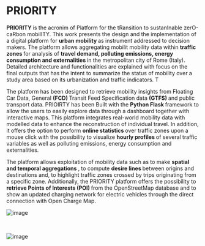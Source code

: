 # PRIORITY
 <strong> PRIORITY  </strong> is the acronim of Platform for the tRansition to sustanInable zerO-caRbon mobilITY. 
This work presents the design and the implementation of a digital platform for <strong>  urban mobility </strong>  as instrument addressed to decision makers. The platform allows aggregating mobilit mobility data  within   <strong> traffic zones  </strong> for analysis of  <strong> travel demand, polluting emissions, energy consumption and externalities  </strong> in the metropolitan city of Rome (Italy).
Detailed architecture and functionalities are explained with focus on the final outputs that has the intent to summarize the status of mobility over a study area based on its urbanization and traffic indicators. T

The platform has been designed to retrieve mobility insights from Floating Car Data, General   <strong>(FCD)  </strong> Transit Feed Specification data  <strong> (GTFS)  </strong> and public transport data. 
PRIOIRTY has been Built with the  <strong> Python Flask  </strong> framework to allow the users to easily explore data through a dashboard together with interactive maps. This platform integrates real-world mobility data with modelled data to enhance the reconstruction of individual travel. In addition, it offers the option to perform  <strong> online statistics  </strong> over traffic zones upon a mouse click with the possibility to visualize  <strong> hourly profiles  </strong> of several traffic variables as well as polluting emissions, energy consumption and externalities. 

The platform allows exploitation of mobility data such as to make  <strong> spatial and temporal aggregations  </strong>, to compute  <strong> desire lines  </strong> between origins and destinations and, to highlight traffic zones crossed by trips originating from a specific zone. Additionally, the PRIORITY platform offers the possibility to  <strong> retrieve Points of Interests (POI)  </strong> from the OpenStreetMap database and to show an updated charging network for electric vehicles through the direct connection with Open Charge Map.


![image](https://github.com/user-attachments/assets/7716d40d-8efa-41cd-a42e-a71f3c99d08b)

<br>

![image](https://github.com/user-attachments/assets/26cc8762-bb6e-42e1-bec0-c174c547aa04)

